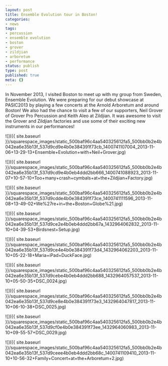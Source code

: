 ```yaml
---
layout: post
title: Ensemble Evolution tour in Boston!
categories:
- news
tags:
- percussion
- ensemble evolution
- boston
- grover
- zildjian
- arboretum
- performance
status: publish
type: post
published: true
meta: {}
---
```


In November 2013, I visited Boston to meet up with my group from Sweden, Ensemble Evolution. We were preparing for our debut showcase at PASIC2013 by playing a few concerts at the Arnold Arboretum and around Boston! We also had the chance to visit a few of our supporters, Neil Grover of Grover Pro Percussion and Keith Aleo at Zildjian. It was awesome to visit the Grover and Zildjian factories and use some of their exciting new instruments in our performances!

![]({{ site.baseurl }}/squarespace_images/static_500baf96c4aa540325612fa5_500bb0b2e4b042ea6e35b13f_537d9cd9e4b0e384391f73cb_1400741107004_2013-11-06+13-29-13+Ensemble+Evolution+with+Neil+Grover.jpg)
  

  
   
![]({{ site.baseurl }}/squarespace_images/static_500baf96c4aa540325612fa5_500bb0b2e4b042ea6e35b13f_537d9cd9e4b0eb4ddd2bb666_1400741088923_2013-11-07+10-57-10+Too+many+crash+cymbals+at+the+Zildjian+Factory.jpg)
  

  
   
![]({{ site.baseurl }}/squarespace_images/static_500baf96c4aa540325612fa5_500bb0b2e4b042ea6e35b13f_537d9cdde4b0e384391f73ce_1400741111596_2013-11-08+13-49-02+We%27re+in+the+Boston+Globe%21.jpg)
  

  
   
![]({{ site.baseurl }}/squarespace_images/static_500baf96c4aa540325612fa5_500bb0b2e4b042ea6e35b13f_537d9ce2e4b0eb4ddd2bb67a_1432964062832_2013-11-10+04-39-53+Birdsnest+Setup.jpg)
  

  
   
![]({{ site.baseurl }}/squarespace_images/static_500baf96c4aa540325612fa5_500bb0b2e4b042ea6e35b13f_537d9ce4e4b0e384391f73d4_1432964062203_2013-11-10+05-22-18+Maria+iPad+DuckFace.jpg)
  

  
   
![]({{ site.baseurl }}/squarespace_images/static_500baf96c4aa540325612fa5_500bb0b2e4b042ea6e35b13f_537d9cebe4b0eb4ddd2bb688_1432964057537_2013-11-10+05-50-35+DSC_0024.jpg)
  

  
   
![]({{ site.baseurl }}/squarespace_images/static_500baf96c4aa540325612fa5_500bb0b2e4b042ea6e35b13f_537d9ce8e4b0e384391f73e3_1432964047817_2013-11-10+06-10-38+DSC_0025.jpg)
  

  
   
![]({{ site.baseurl }}/squarespace_images/static_500baf96c4aa540325612fa5_500bb0b2e4b042ea6e35b13f_537d9cf0e4b0e384391f73ee_1432964060983_2013-11-10+09-55-57+DSC_0029.jpg)
  

  
   
![]({{ site.baseurl }}/squarespace_images/static_500baf96c4aa540325612fa5_500bb0b2e4b042ea6e35b13f_537d9ceee4b0eb4ddd2bb68c_1400741109410_2013-11-10+10-56-32+Family+Concert+at+the+Arboretum+2.jpg)
